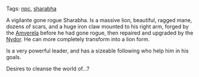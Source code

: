 Tags: [npc](NPCs), [sharabha](Sharabha)

A vigilante gone rogue Sharabha. Is a massive lion, beautiful, ragged mane, dozens of scars, and a huge iron claw mounted to his right arm, forged by the [Amverela](Amverela) before he had gone rogue, then repaired and upgraded by the [Nydor](Nydor). He can more completely transform into a lion form.

Is a very powerful leader, and has a sizeable following who help him in his goals.

Desires to cleanse the world of...?